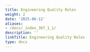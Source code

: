 ```yaml
---
title: Engineering Quality Roles
weight: 2
date: '2025-06-12'
aliases:
- /docs/_index_387_1_1/
description: ''
linkTitle: Engineering Quality Roles
type: docs
---
```


